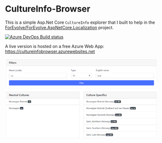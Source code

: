 # CultureInfo-Browser
This is a simple Asp.Net Core `CultureInfo` explorer that I built to help in the [ForEvolve/ForEvolve.AspNetCore.Localization](https://github.com/ForEvolve/ForEvolve.AspNetCore.Localization) project.

[![Azure DevOps Build status](https://forevolve.visualstudio.com/CultureInfo-Browser/_apis/build/status/CultureInfo-Browser)](https://forevolve.visualstudio.com/CultureInfo-Browser/_build/latest?definitionId=44)

A live version is hosted on a free Azure Web App: https://cultureinfobrowser.azurewebsites.net

![Screenshot](Screenshot_85.png)
